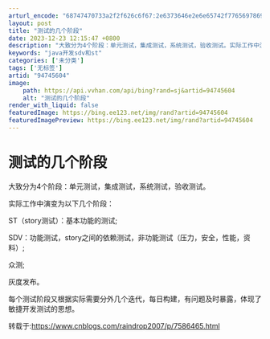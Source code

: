 ```yaml
---
arturl_encode: "68747470733a2f2f626c6f67:2e6373646e2e6e65742f77656978696e5f3334313934333539:2f61727469636c652f64657461696c732f3934373435363034"
layout: post
title: "测试的几个阶段"
date: 2023-12-23 12:15:47 +0800
description: "大致分为4个阶段：单元测试，集成测试，系统测试，验收测试。实际工作中演变为以"
keywords: "java开发sdv和st"
categories: ['未分类']
tags: ['无标签']
artid: "94745604"
image:
    path: https://api.vvhan.com/api/bing?rand=sj&artid=94745604
    alt: "测试的几个阶段"
render_with_liquid: false
featuredImage: https://bing.ee123.net/img/rand?artid=94745604
featuredImagePreview: https://bing.ee123.net/img/rand?artid=94745604
---
```


# 测试的几个阶段

大致分为4个阶段：单元测试，集成测试，系统测试，验收测试。

实际工作中演变为以下几个阶段：

ST（story测试）：基本功能的测试;

SDV：功能测试，story之间的依赖测试，非功能测试（压力，安全，性能，资料）;

众测;

灰度发布。

每个测试阶段又根据实际需要分外几个迭代，每日构建，有问题及时暴露，体现了敏捷开发测试的思想。

转载于:https://www.cnblogs.com/raindrop2007/p/7586465.html